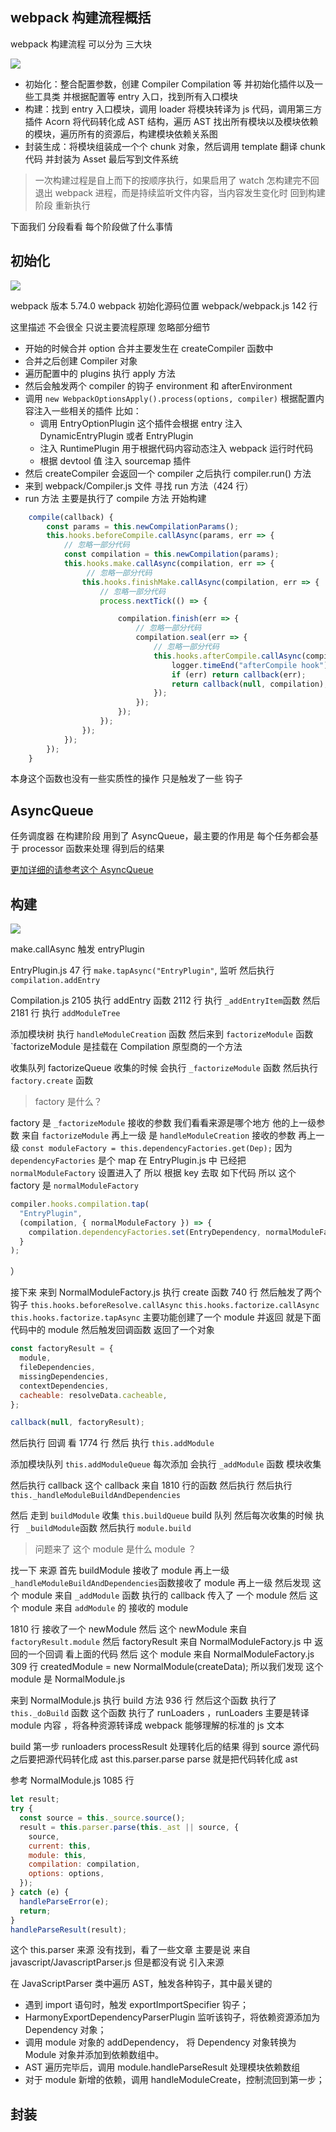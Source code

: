 ## webpack 构建流程概括

webpack 构建流程 可以分为 三大块

![](img/webpack_g_1.jpg)

- 初始化：整合配置参数，创建 Compiler Compilation 等 并初始化插件以及一些工具类 并根据配置等 entry 入口，找到所有入口模块
- 构建：找到 entry 入口模块，调用 loader 将模块转译为 js 代码，调用第三方插件 Acorn 将代码转化成 AST 结构，遍历 AST 找出所有模块以及模块依赖的模块，遍历所有的资源后，构建模块依赖关系图
- 封装生成：将模块组装成一个个 chunk 对象，然后调用 template 翻译 chunk 代码 并封装为 Asset 最后写到文件系统

> 一次构建过程是自上而下的按顺序执行，如果启用了 watch 怎构建完不回退出 webpack 进程，而是持续监听文件内容，当内容发生变化时 回到构建阶段 重新执行

下面我们 分段看看 每个阶段做了什么事情

## 初始化

![](img/webpack_g_2.jpg)

webpack 版本 5.74.0
webpack 初始化源码位置 webpack/webpack.js 142 行

这里描述 不会很全 只说主要流程原理 忽略部分细节

- 开始的时候合并 option 合并主要发生在 createCompiler 函数中
- 合并之后创建 Compiler 对象
- 遍历配置中的 plugins 执行 apply 方法
- 然后会触发两个 compiler 的钩子 environment 和 afterEnvironment
- 调用 `new WebpackOptionsApply().process(options, compiler)` 根据配置内容注入一些相关的插件 比如：
  - 调用 EntryOptionPlugin 这个插件会根据 entry 注入 DynamicEntryPlugin 或者 EntryPlugin
  - 注入 RuntimePlugin 用于根据代码内容动态注入 webpack 运行时代码
  - 根据 devtool 值 注入 sourcemap 插件
- 然后 createCompiler 会返回一个 compiler 之后执行 compiler.run() 方法
- 来到 webpack/Compiler.js 文件 寻找 run 方法（424 行）
- run 方法 主要是执行了 compile 方法 开始构建

```js
	compile(callback) {
		const params = this.newCompilationParams();
		this.hooks.beforeCompile.callAsync(params, err => {
            // 忽略一部分代码
			const compilation = this.newCompilation(params);
			this.hooks.make.callAsync(compilation, err => {
				 // 忽略一部分代码
				this.hooks.finishMake.callAsync(compilation, err => {
					// 忽略一部分代码
					process.nextTick(() => {

						compilation.finish(err => {
							// 忽略一部分代码
							compilation.seal(err => {
								// 忽略一部分代码
								this.hooks.afterCompile.callAsync(compilation, err => {
									logger.timeEnd("afterCompile hook");
									if (err) return callback(err);
									return callback(null, compilation);
								});
							});
						});
					});
				});
			});
		});
	}
```

本身这个函数也没有一些实质性的操作 只是触发了一些 钩子

## AsyncQueue

任务调度器 在构建阶段 用到了 AsyncQueue，最主要的作用是 每个任务都会基于 processor 函数来处理 得到后的结果

[更加详细的请参考这个 AsyncQueue](https://cloud.tencent.com/developer/article/1948126)

## 构建

![](img/webpack_g_3.jpg)

make.callAsync 触发 entryPlugin

EntryPlugin.js 47 行 `make.tapAsync("EntryPlugin"`, 监听 然后执行 `compilation.addEntry`

Compilation.js 2105 执行 addEntry 函数 2112 行 执行 `_addEntryItem`函数 然后 2181 行 执行 `addModuleTree`

添加模块树 执行 `handleModuleCreation` 函数 然后来到 `factorizeModule` 函数 `factorizeModule 是挂载在 Compilation 原型商的一个方法

收集队列 factorizeQueue 收集的时候 会执行 `_factorizeModule` 函数 然后执行 `factory.create` 函数

> factory 是什么？

factory 是 `_factorizeModule` 接收的参数 我们看看来源是哪个地方 他的上一级参数 来自 `factorizeModule` 再上一级 是 `handleModuleCreation` 接收的参数 再上一级 `const moduleFactory = this.dependencyFactories.get(Dep);` 因为 `dependencyFactories` 是个 map 在 EntryPlugin.js 中 已经把 `normalModuleFactory` 设置进入了 所以 根据 key 去取 如下代码 所以 这个 factory 是 `normalModuleFactory`

```js
compiler.hooks.compilation.tap(
  "EntryPlugin",
  (compilation, { normalModuleFactory }) => {
    compilation.dependencyFactories.set(EntryDependency, normalModuleFactory);
  }
);
```

）

接下来 来到 NormalModuleFactory.js 执行 create 函数 740 行
然后触发了两个钩子 `this.hooks.beforeResolve.callAsync`
`this.hooks.factorize.callAsync`
`this.hooks.factorize.tapAsync` 主要功能创建了一个 module 并返回 就是下面代码中的 module
然后触发回调函数 返回了一个对象

```js
const factoryResult = {
  module,
  fileDependencies,
  missingDependencies,
  contextDependencies,
  cacheable: resolveData.cacheable,
};

callback(null, factoryResult);
```

然后执行 回调 看 1774 行 然后 执行 `this.addModule`

添加模块队列 `this.addModuleQueue` 每次添加 会执行 `_addModule` 函数 模块收集

然后执行 callback 这个 callback 来自 1810 行的函数 然后执行 然后执行 `this._handleModuleBuildAndDependencies`

然后 走到 `buildModule` 收集 `this.buildQueue` build 队列 然后每次收集的时候 执行 ` _buildModule`函数 然后执行 `module.build`

> 问题来了 这个 module 是什么 module ？

找一下 来源 首先 buildModule 接收了 module 再上一级 `_handleModuleBuildAndDependencies`函数接收了 module 再上一级
然后发现 这个 module 来自 `_addModule` 函数 执行的 callback 传入了 一个 module 然后 这个 module 来自 `addModule` 的 接收的 module

1810 行 接收了一个 newModule 然后 这个 newModule 来自 `factoryResult.module` 然后 factoryResult 来自 NormalModuleFactory.js 中 返回的一个回调 看上面的代码 然后 这个 module 来自 NormalModuleFactory.js 309 行 createdModule = new NormalModule(createData);
所以我们发现 这个 module 是 NormalModule.js

来到 NormalModule.js 执行 build 方法 936 行 然后这个函数 执行了 `this._doBuild` 函数 这个函数 执行了 runLoaders ，runLoaders 主要是转译 module 内容 ，将各种资源转译成 webpack 能够理解的标准的 js 文本

build 第一步 runloaders
processResult 处理转化后的结果 得到 source 源代码 之后要把源代码转化成 ast
this.parser.parse parse 就是把代码转化成 ast

参考 NormalModule.js 1085 行

```js
let result;
try {
  const source = this._source.source();
  result = this.parser.parse(this._ast || source, {
    source,
    current: this,
    module: this,
    compilation: compilation,
    options: options,
  });
} catch (e) {
  handleParseError(e);
  return;
}
handleParseResult(result);
```

这个 this.parser 来源 没有找到，看了一些文章 主要是说 来自 javascript/JavascriptParser.js 但是都没有说 引入来源

在 JavaScriptParser 类中遍历 AST，触发各种钩子，其中最关键的

- 遇到 import 语句时，触发 exportImportSpecifier 钩子；
- HarmonyExportDependencyParserPlugin 监听该钩子，将依赖资源添加为 Dependency 对象；
- 调用 module 对象的 addDependency， 将 Dependency 对象转换为 Module 对象并添加到依赖数组中。
- AST 遍历完毕后，调用 module.handleParseResult 处理模块依赖数组
- 对于 module 新增的依赖，调用 handleModuleCreate，控制流回到第一步；

## 封装
